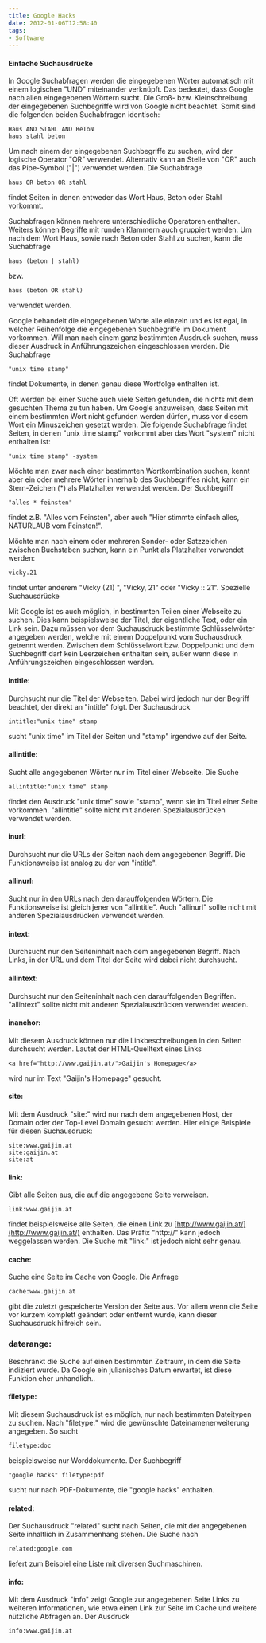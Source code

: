 ```yaml
---
title: Google Hacks
date: 2012-01-06T12:58:40
tags:
- Software
---
```


#### Einfache Suchausdrücke

In Google Suchabfragen werden die eingegebenen Wörter automatisch mit einem
logischen "UND" miteinander verknüpft. Das bedeutet, dass Google nach allen
eingegebenen Wörtern sucht. Die Groß- bzw. Kleinschreibung der eingegebenen
Suchbegriffe wird von Google nicht beachtet. Somit sind die folgenden
beiden Suchabfragen identisch:

    Haus AND STAHL AND BeToN
    haus stahl beton

Um nach einem der eingegebenen Suchbegriffe zu suchen, wird der logische
Operator "OR" verwendet. Alternativ kann an Stelle von "OR" auch das
Pipe-Symbol ("|") verwendet werden. Die Suchabfrage

    haus OR beton OR stahl

findet Seiten in denen entweder das Wort Haus, Beton oder Stahl vorkommt.

Suchabfragen können mehrere unterschiedliche Operatoren enthalten. Weiters
können Begriffe mit runden Klammern auch gruppiert werden. Um nach dem Wort
Haus, sowie nach Beton oder Stahl zu suchen, kann die Suchabfrage

    haus (beton | stahl)

bzw.

    haus (beton OR stahl)

verwendet werden.

Google behandelt die eingegebenen Worte alle einzeln und es ist egal, in
welcher Reihenfolge die eingegebenen Suchbegriffe im Dokument vorkommen.
Will man nach einem ganz bestimmten Ausdruck suchen, muss dieser Ausdruck
in Anführungszeichen eingeschlossen werden. Die Suchabfrage

    "unix time stamp"

findet Dokumente, in denen genau diese Wortfolge enthalten ist.

Oft werden bei einer Suche auch viele Seiten gefunden, die nichts mit dem
gesuchten Thema zu tun haben. Um Google anzuweisen, dass Seiten mit einem
bestimmten Wort nicht gefunden werden dürfen, muss vor diesem Wort ein
Minuszeichen gesetzt werden. Die folgende Suchabfrage findet Seiten, in
denen "unix time stamp" vorkommt aber das Wort "system" nicht enthalten
ist:

    "unix time stamp" -system

Möchte man zwar nach einer bestimmten Wortkombination suchen, kennt aber
ein oder mehrere Wörter innerhalb des Suchbegriffes nicht, kann ein
Stern-Zeichen (*) als Platzhalter verwendet werden. Der Suchbegriff

    "alles * feinsten"

findet z.B. "Alles vom Feinsten", aber auch "Hier stimmte einfach alles,
NATURLAUB vom Feinsten!".

Möchte man nach einem oder mehreren Sonder- oder Satzzeichen zwischen
Buchstaben suchen, kann ein Punkt als Platzhalter verwendet werden:

    vicky.21

findet unter anderem "Vicky (21) ", "Vicky, 21" oder "Vicky :: 21".
Spezielle Suchausdrücke

Mit Google ist es auch möglich, in bestimmten Teilen einer Webseite zu
suchen. Dies kann beispielsweise der Titel, der eigentliche Text, oder ein
Link sein. Dazu müssen vor dem Suchausdruck bestimmte Schlüsselwörter
angegeben werden, welche mit einem Doppelpunkt vom Suchausdruck getrennt
werden. Zwischen dem Schlüsselwort bzw. Doppelpunkt und dem Suchbegriff
darf kein Leerzeichen enthalten sein, außer wenn diese in Anführungszeichen
eingeschlossen werden.

#### intitle:

Durchsucht nur die Titel der Webseiten. Dabei wird jedoch nur der Begriff
beachtet, der direkt an "intitle" folgt. Der Suchausdruck

    intitle:"unix time" stamp

sucht "unix time" im Titel der Seiten und "stamp" irgendwo auf der Seite.

#### allintitle:

Sucht alle angegebenen Wörter nur im Titel einer Webseite. Die Suche

    allintitle:"unix time" stamp

findet den Ausdruck "unix time" sowie "stamp", wenn sie im Titel einer
Seite vorkommen. "allintitle" sollte nicht mit anderen Spezialausdrücken
verwendet werden.

#### inurl:

Durchsucht nur die URLs der Seiten nach dem angegebenen Begriff. Die
Funktionsweise ist analog zu der von "intitle".

#### allinurl:

Sucht nur in den URLs nach den darauffolgenden Wörtern. Die Funktionsweise
ist gleich jener von "allintitle". Auch "allinurl" sollte nicht mit anderen
Spezialausdrücken verwendet werden.

#### intext:

Durchsucht nur den Seiteninhalt nach dem angegebenen Begriff. Nach Links,
in der URL und dem Titel der Seite wird dabei nicht durchsucht.

#### allintext:

Durchsucht nur den Seiteninhalt nach den darauffolgenden Begriffen.
"allintext" sollte nicht mit anderen Spezialausdrücken verwendet werden.

#### inanchor:
Mit diesem Ausdruck können nur die Linkbeschreibungen in den Seiten
durchsucht werden. Lautet der HTML-Quelltext eines Links

    <a href="http://www.gaijin.at/">Gaijin's Homepage</a>

wird nur im Text "Gaijin's Homepage" gesucht.

#### site:

Mit dem Ausdruck "site:" wird nur nach dem angegebenen Host, der Domain
oder der Top-Level Domain gesucht werden. Hier einige Beispiele für diesen
Suchausdruck:

    site:www.gaijin.at
    site:gaijin.at
    site:at

#### link:

Gibt alle Seiten aus, die auf die angegebene Seite verweisen.

    link:www.gaijin.at

findet beispielsweise alle Seiten, die einen Link zu [http://www.gaijin.at/](http://www.gaijin.at/)
enthalten. Das Präfix "http://" kann jedoch weggelassen werden. Die Suche
mit "link:" ist jedoch nicht sehr genau.

#### cache:

Suche eine Seite im Cache von Google. Die Anfrage

    cache:www.gaijin.at

gibt die zuletzt gespeicherte Version der Seite aus. Vor allem wenn die
Seite vor kurzem komplett geändert oder entfernt wurde, kann dieser
Suchausdruck hilfreich sein.

### daterange:

Beschränkt die Suche auf einen bestimmten Zeitraum, in dem die Seite
indiziert wurde. Da Google ein julianisches Datum erwartet, ist diese
Funktion eher unhandlich..

#### filetype:

Mit diesem Suchausdruck ist es möglich, nur nach bestimmten Dateitypen zu
suchen. Nach "filetype:" wird die gewünschte Dateinamenerweiterung
angegeben. So sucht

    filetype:doc

beispielsweise nur Worddokumente. Der Suchbegriff

    "google hacks" filetype:pdf

sucht nur nach PDF-Dokumente, die "google hacks" enthalten.

#### related:

Der Suchausdruck "related" sucht nach Seiten, die mit der angegebenen Seite
inhaltlich in Zusammenhang stehen. Die Suche nach

    related:google.com

liefert zum Beispiel eine Liste mit diversen Suchmaschinen.

#### info:

Mit dem Ausdruck "info" zeigt Google zur angegebenen Seite Links zu
weiteren Informationen, wie etwa einen Link zur Seite im Cache und weitere
nützliche Abfragen an. Der Ausdruck

    info:www.gaijin.at